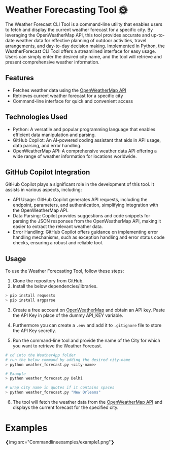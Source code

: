 # Weather Forecasting Tool 🌞
The Weather Forecast CLI Tool is a command-line utility that enables users to fetch and display the current weather forecast for a specific city. By leveraging the OpenWeatherMap API, this tool provides accurate and up-to-date weather data for effective planning of outdoor activities, travel arrangements, and day-to-day decision making.
Implemented in Python, the WeatherForecast CLI Tool offers a streamlined interface for easy usage. Users can simply enter the desired city name, and the tool will retrieve and present comprehensive weather information.

## Features
- Fetches weather data using the [OpenWeatherMap API](https://openweathermap.org/api)
- Retrieves current weather forecast for a specific city
- Command-line interface for quick and convenient access

## Technologies Used

- Python: A versatile and popular programming language that enables efficient data manipulation and parsing.
- GitHub Copilot: An AI-powered coding assistant that aids in API usage, data parsing, and error handling.
- OpenWeatherMap API: A comprehensive weather data API offering a wide range of weather information for locations worldwide.

## GitHub Copilot Integration

GitHub Copilot plays a significant role in the development of this tool. It assists in various aspects, including:

- API Usage: GitHub Copilot generates API requests, including the endpoint, parameters, and authentication, simplifying integration with the OpenWeatherMap API.
- Data Parsing: Copilot provides suggestions and code snippets for parsing the JSON responses from the OpenWeatherMap API, making it easier to extract the relevant weather data.
- Error Handling: GitHub Copilot offers guidance on implementing error handling mechanisms, such as exception handling and error status code checks, ensuring a robust and reliable tool.

## Usage

To use the Weather Forecasting Tool, follow these steps:

1. Clone the repository from GitHub.
2. Install the below dependencies/libraries.

```py
> pip install requests
> pip install argparse
```
3. Create a free account on [OpenWeatherMap](https://openweathermap.org) and obtain an API key. Paste the API Key in place of the dummy API_KEY variable.

4. Furthermore you can create a ```.env``` and add it to ```.gitignore``` file to store the API Key secretly.

5. Run the command-line tool and provide the name of the City for which you want to retrieve the Weather Forecast.

```py
# cd into the WeatherApp folder
# run the below command by adding the desired city-name 
> python weather_forecast.py <city-name>

# Example
> python weather_forecast.py Delhi

# wrap city name in quotes if it contains spaces
> python weather_forecast.py "New Orleans"
```

6. The tool will fetch the weather data from the [OpenWeatherMap API](https://openweathermap.org/api) and displays the current forecast for the specified city.

# Examples
❮img src="Commandlineexamples/example1.png"❯
   
